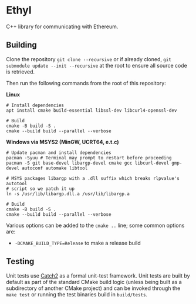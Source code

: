 # Ethyl

C++ library for communicating with Ethereum.

## Building

Clone the repository `git clone --recursive` or if already cloned, `git
submodule update --init --recursive` at the root to ensure all source code is
retrieved.

Then run the following commands from the root of this repository:

**Linux**

```
# Install dependencies
apt install cmake build-essential libssl-dev libcurl4-openssl-dev

# Build
cmake -B build -S .
cmake --build build --parallel --verbose
```

**Windows via MSYS2 (MinGW, UCRT64, e.t.c)**

```
# Update pacman and install dependencies
pacman -Syuu # Terminal may prompt to restart before proceeding
pacman -S git base-devel libargp-devel cmake gcc libcurl-devel gmp-devel autoconf automake libtool

# MSYS packages libargp with a .dll suffix which breaks rlpvalue's autotool
# script so we patch it up
ln -s /usr/lib/libargp.dll.a /usr/lib/libargp.a

# Build
cmake -B build -S .
cmake --build build --parallel --verbose
```

Various options can be added to the `cmake ..` line; some common options are:
- `-DCMAKE_BUILD_TYPE=Release` to make a release build

## Testing

Unit tests use [Catch2](https://github.com/catchorg/Catch2) as a formal
unit-test framework. Unit tests are built by default as part of the standard
CMake build logic (unless being built as a subdirectory of another CMake
project) and can be invoked through the `make test` or running the test binaries
build in `build/tests`.
